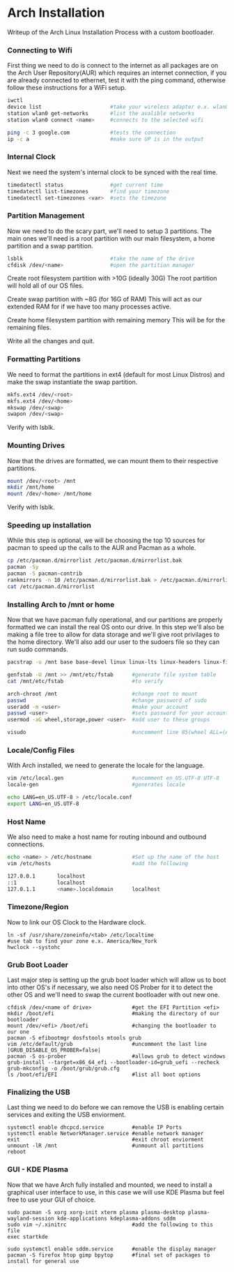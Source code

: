 # Arch Installation

Writeup of the Arch Linux Installation Process with a custom bootloader.

### Connecting to Wifi

First thing we need to do is connect to the internet as all packages are on the Arch User Repository(AUR) which requires an internet connection, if you are already connected to ethernet, test it with the ping command, otherwise follow these instructions for a WiFi setup.

```bash
iwctl
device list                      #take your wireless adapter e.x. wlan0
station wlan0 get-networks       #list the avalible networks
station wlan0 connect <name>     #connects to the selected wifi

ping -c 3 google.com             #tests the connection
ip -c a                          #make sure UP is in the output
```

### Internal Clock

Next we need the system's internal clock to be synced with the real time.

```bash
timedatectl status               #get current time
timedatectl list-timezones       #find your timezone
timedatectl set-timezones <var>  #sets the timezone
```

### Partition Management

Now we need to do the scary part, we'll need to setup 3 partitions. The main ones we'll need is a root partition with our main filesystem, a home partition and a swap partition.

```bash
lsblk                            #take the name of the drive
cfdisk /dev/<name>               #open the partition manager
```

Create root filesystem partition with >10G (ideally 30G)
The root partition will hold all of our OS files.

Create swap partition with ~8G (for 16G of RAM)
This will act as our extended RAM for if we have too many processes active.

Create home filesystem partition with remaining memory
This will be for the remaining files.

Write all the changes and quit.

### Formatting Partitions

We need to format the partitions in ext4 (default for most Linux Distros) and make the swap instantiate the swap partition.

```bash
mkfs.ext4 /dev/<root>
mkfs.ext4 /dev/<home>
mkswap /dev/<swap>
swapon /dev/<swap>
```

Verify with lsblk.


### Mounting Drives

Now that the drives are formatted, we can mount them to their respective partitions.

```bash
mount /dev/<root> /mnt
mkdir /mnt/home
mount /dev/<home> /mnt/home
```

Verify with lsblk.

### Speeding up installation

While this step is optional, we will be choosing the top 10 sources for pacman to speed up the calls to the AUR and Pacman as a whole.

```bash
cp /etc/pacman.d/mirrorlist /etc/pacman.d/mirrorlist.bak
pacman -Sy
pacman -S pacman-contrib
rankmirrors -n 10 /etc/pacman.d/mirrorlist.bak > /etc/pacman.d/mirrorlist
cat /etc/pacman.d/mirrorlist
```

### Installing Arch to /mnt or home

Now that we have pacman fully operational, and our partitions are properly formatted we can install the real OS onto our drive.
In this step we'll also be making a file tree to allow for data storage and we'll give root privilages to the home directory.
We'll also add our user to the sudoers file so they can run sudo commands.

```bash
pacstrap -u /mnt base base-devel linux linux-lts linux-headers linux-firmware intel-ucode sudo nano vim git github-cli neofetch networkmanager dhcpcd pulseaudio

genfstab -U /mnt >> /mnt/etc/fstab      #generate file system table
cat /mnt/etc/fstab                      #to verify

arch-chroot /mnt                        #change root to mount
passwd                                  #change password of sudo
useradd -m <user>                       #make your account
passwd <user>                           #sets password for your account
usermod -aG wheel,storage,power <user>  #add user to these groups

visudo                                  #uncomment line 85(wheel ALL=(ALL) ALL)
```

### Locale/Config Files

With Arch installed, we need to generate the locale for the language.

```bash
vim /etc/local.gen                      #uncomment en_US.UTF-8 UTF-8
locale-gen                              #generates locale

echo LANG=en_US.UTF-8 > /etc/locale.conf
export LANG=en_US.UTF-8
```

### Host Name

We also need to make a host name for routing inbound and outbound connections.

```bash
echo <name> > /etc/hostname             #Set up the name of the host
vim /etc/hosts                          #add the following

127.0.0.1       localhost
::1             localhost
127.0.1.1       <name>.localdomain      localhost
```

### Timezone/Region

Now to link our OS Clock to the Hardware clock.

```shell
ln -sf /usr/share/zoneinfo/<tab> /etc/localtime
#use tab to find your zone e.x. America/New_York
hwclock --systohc
```

### Grub Boot Loader

Last major step is setting up the grub boot loader which will allow us to boot into other OS's if necessary, we also need OS Prober for it to detect the other OS and we'll need to swap the current bootloader with out new one.

```shell
cfdisk /dev/<name of drive>             #get the EFI Partition <efi>
mkdir /boot/efi                         #making the directory of our bootloader
mount /dev/<efi> /boot/efi              #changing the bootloader to our one
pacman -S efibootmgr dosfstools mtools grub
vim /etc/default/grub                   #uncomment the last line |GRUB_DISABLE_OS_PROBER=false|
pacman -S os-prober                     #allows grub to detect windows
grub-install --target=x86_64_efi --bootloader-id=grub_uefi --recheck
grub-mkconfig -o /boot/grub/grub.cfg
ls /boot/efi/EFI                        #list all boot options
```

### Finalizing the USB

Last thing we need to do before we can remove the USB is enabling certain services and exiting the USB enviorment.

```shell
systemctl enable dhcpcd.service         #enable IP Ports
systemctl enable NetworkManager.service #enable network manager
exit                                    #exit chroot enviorment
unmount -lR /mnt                        #unmount all partitions
reboot
```

### GUI - KDE Plasma

Now that we have Arch fully installed and mounted, we need to install a graphical user interface to use, in this case we will use KDE Plasma but feel free to use your GUI of choice.

```shell
sudo pacman -S xorg xorg-init xterm plasma plasma-desktop plasma-wayland-session kde-applications kdeplasma-addons sddm
sudo vim ~/.xinitrc                     #add the following to this file
exec startkde

sudo systemctl enable sddm.service      #enable the display manager
pacman -S firefox htop gimp bpytop      #final set of packages to install for general use
```
